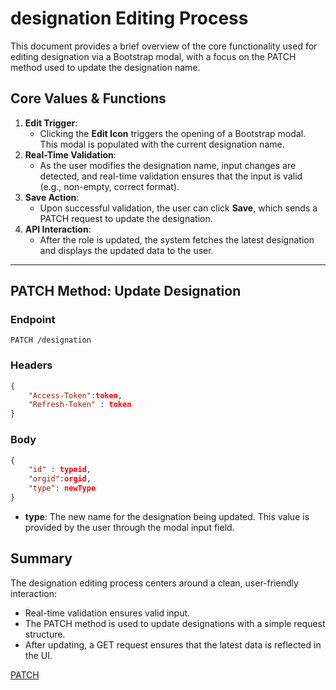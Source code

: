 # designation Editing Process

This document provides a brief overview of the core functionality used for editing designation via a Bootstrap modal, with a focus on the PATCH method used to update the designation name.

## Core Values & Functions

1. **Edit Trigger**:
    - Clicking the **Edit Icon** triggers the opening of a Bootstrap modal. This modal is populated with the current designation name.
2. **Real-Time Validation**:
    - As the user modifies the designation name, input changes are detected, and real-time validation ensures that the input is valid (e.g., non-empty, correct format).
3. **Save Action**:
    - Upon successful validation, the user can click **Save**, which sends a PATCH request to update the designation.
4. **API Interaction**:
    - After the role is updated, the system fetches the latest designation and displays the updated data to the user.

---

## PATCH Method: Update Designation

### Endpoint

`PATCH /designation`

### Headers
```json
{ 
	"Access-Token":token,
	"Refresh-Token" : token
}
```

### Body

```json
{
    "id" : typeid,
    "orgid":orgid,
    "type": newType
}
```

- **type**: The new name for the designation being updated. This value is provided by the user through the modal input field.
## Summary

The designation editing process centers around a clean, user-friendly interaction:

- Real-time validation ensures valid input.
- The PATCH method is used to update designations with a simple request structure.
- After updating, a GET request ensures that the latest data is reflected in the UI.

[PATCH](designationPatch.png)